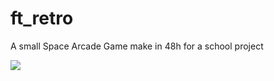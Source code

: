 # ft_retro

A small Space Arcade Game make in 48h for a school project

<img src="https://raw.githubusercontent.com/eml-trm/rush00/master/Capture%20d%E2%80%99%C3%A9cran%202015-08-12%20%C3%A0%2000.09.16.png"></img>
